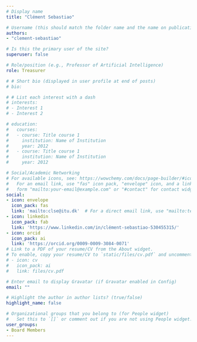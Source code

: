 ```yaml
---
# Display name
title: "Clément Sebastiao"

# Username (this should match the folder name and the name on publications)
authors:
- "clement-sebastiao"

# Is this the primary user of the site?
superuser: false

# Role/position (e.g., Professor of Artificial Intelligence)
role: Treasurer

# # Short bio (displayed in user profile at end of posts)
# bio: 

# # List each interest with a dash
# interests:
# - Interest 1
# - Interest 2

# education:
#   courses:
#   - course: Title course 1
#     institution: Name of Institution
#     year: 2012
#   - course: Title course 1
#     institution: Name of Institution
#     year: 2012

# Social/Academic Networking
# For available icons, see: https://wowchemy.com/docs/page-builder/#icons
#   For an email link, use "fas" icon pack, "envelope" icon, and a link in the
#   form "mailto:your-email@example.com" or "#contact" for contact widget.
social:
- icon: envelope
  icon_pack: fas
  link: 'mailto:clse@itu.dk'  # For a direct email link, use "mailto:test@example.org".
- icon: linkedin
  icon_pack: fab
  link: 'https://www.linkedin.com/in/clément-sebastiao-530455315/'
- icon: orcid
  icon_pack: ai
  link: 'https://orcid.org/0009-0009-3084-0071'
# Link to a PDF of your resume/CV from the About widget.
# To enable, copy your resume/CV to `static/files/cv.pdf` and uncomment the lines below.
# - icon: cv
#   icon_pack: ai
#   link: files/cv.pdf

# Enter email to display Gravatar (if Gravatar enabled in Config)
email: ""

# Highlight the author in author lists? (true/false)
highlight_name: false

# Organizational groups that you belong to (for People widget)
#   Set this to `[]` or comment out if you are not using People widget.
user_groups:
- Board Members
---
```


